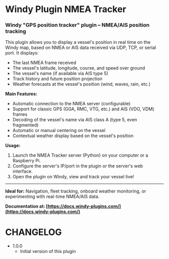 # Windy Plugin NMEA Tracker

### Windy "GPS position tracker" plugin – NMEA/AIS position tracking

This plugin allows you to display a vessel's position in real time on the Windy map, based on NMEA or AIS data received via UDP, TCP, or serial port. It displays:

- The last NMEA frame received
- The vessel's latitude, longitude, course, and speed over ground
- The vessel's name (if available via AIS type 5)
- Track history and future position projection
- Weather forecasts at the vessel's position (wind, waves, rain, etc.)

**Main Features:**

- Automatic connection to the NMEA server (configurable)
- Support for classic GPS (GGA, RMC, VTG, etc.) and AIS (VDO, VDM) frames
- Decoding of the vessel's name via AIS class A (type 5, even fragmented)
- Automatic or manual centering on the vessel
- Contextual weather display based on the vessel's position

**Usage:**

1. Launch the NMEA Tracker server (Python) on your computer or a Raspberry Pi.
2. Configure the server's IP/port in the plugin or the server's web interface.
3. Open the plugin on Windy, view and track your vessel live!

---

**Ideal for:**
Navigation, fleet tracking, onboard weather monitoring, or experimenting with real-time NMEA/AIS data.

**Documentation at: [https://docs.windy-plugins.com/](https://docs.windy-plugins.com/)**

# CHANGELOG

-   1.0.0
    -   Initial version of this plugin
